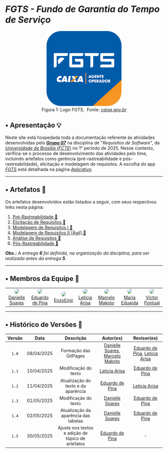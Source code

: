 # ***FGTS - Fundo de Garantia do Tempo de Serviço***

<figure style="text-align: center;">
  <img src="assets/logo_fgts.png" style="max-width: 80%;">
  <figcaption>
    Figura 1:<i> Logo FGTS</i>,&nbsp Fonte: <i><a href="https://www.caixa.gov.br/atendimento/aplicativos/fgts/Paginas/default.aspx">caixa.gov.br</a></i>
  </figcaption>
</figure>

## • Apresentação 💡

Neste site está hospedada toda a documentação referente às atividades desenvolvidas pelo [***Grupo 07***](#membros-da-equipe) na disciplina de "*Requisitos de Software*", da [*Universidade de Brasília* (*FCTE*)](https://fcte.unb.br) no 1° período de 2025. Nesse contexto,  verifica-se o processo de desenvolvimento das atividades pelo time, incluindo artefatos como gerência (pré-rastreabilidade e pós-rastreabilidade), elicitação e modelagem de requisitos. A escolha do app [*FGTS*](https://www.caixa.gov.br/atendimento/aplicativos/fgts/Paginas/default.aspx) está detalhada na página [*Aplicativo*](Planejamento/Aplicativo.md).

---

## • Artefatos 📰

Os artefatos desenvolvidos estão listados a seguir, com seus respectivos links nesta página:

1. [Pré-Rastreabilidade 🔗](https://requisitos-de-software.github.io/2025.1-FGTS/Pre-Rastreabilidade/Rich-Picture/)
2. [Elicitação de Requisitos 🔗](https://requisitos-de-software.github.io/2025.1-FGTS/Elicitacao/Perfil-de-Usuario/)
3. [Modelagem de Requisitos I 🔗](https://requisitos-de-software.github.io/2025.1-FGTS/Modelagem-I/Diagrama/)
4. [Modelagem de Requisitos II (Ágil) 🔗](https://requisitos-de-software.github.io/2025.1-FGTS/Modelagem-II/NFR-Framework/)
5. [Análise de Requisitos 🔗]()
6. [Pós-Rastreabilidade 🔗](https://requisitos-de-software.github.io/2025.1-FGTS/Pos-Rastreabilidade/Matriz-Rastreabilidade/)

***Obs.:** A entrega **6** foi definida, na organização da disciplina, para ser realizada antes da entrega **5**.*

---

## • Membros da Equipe 👥

<table>
  <tr>
    <td align="center"><a href="https://github.com/danielle-soaress"><img src="https://avatars.githubusercontent.com/danielle-soaress" width="100px" style="border-radius: 50%;"><br/>Danielle Soares</a></td>
    <td align="center"><a href="https://github.com/eduardodpms"><img src="https://avatars.githubusercontent.com/eduardodpms" width="100px" style="border-radius: 50%;"><br/>Eduardo de Pina</a></td>
    <td align="center"><a href="https://github.com/EnzoEmir"><img src="https://avatars.githubusercontent.com/EnzoEmir" width="100px" style="border-radius: 50%;"><br/>EnzoEmir</a></td>
    <td align="center"><a href="https://github.com/Leticia-Arisa-K-Higa"><img src="https://avatars.githubusercontent.com/Leticia-Arisa-K-Higa" width="100px" style="border-radius: 50%;"><br/>Leticia Arisa</a></td>
    <td align="center"><a href="https://github.com/MM4k"><img src="https://avatars.githubusercontent.com/MM4k" width="100px" style="border-radius: 50%;"><br/>Marcelo Makoto</a></td>
    <td align="center"><a href="https://github.com/dudaa28"><img src="https://avatars.githubusercontent.com/dudaa28" width="100px" style="border-radius: 50%;"><br/>Maria Eduarda</a></td>
    <td align="center"><a href="https://github.com/VictorPontual"><img src="https://avatars.githubusercontent.com/VictorPontual" width="100px" style="border-radius: 50%;"><br/>Victor Pontual</a></td>
  </tr>
</table>

---

## • Histórico de Versões 📅

| Versão | Data | Descrição | Autor(es) | Revisor(es) |
| :-: | :-: | :-: | :-: | :-: |
| `1.0` | 08/04/2025 | Formação das GitPages | [Danielle Soares](https://github.com/danielle-soaress), [Marcelo Makoto](https://github.com/MM4k) | [Eduardo de Pina](https://github.com/eduardodpms), [Leticia Arisa](https://github.com/Leticia-Arisa-K-Higa) |
| `1.1` | 10/04/2025 | Modificação do texto | [Leticia Arisa](https://github.com/Leticia-Arisa-K-Higa) | [Eduardo de Pina](https://github.com/eduardodpms) |
| `1.2` | 11/04/2025 | Atualização do texto e da aparência | [Eduardo de Pina](https://github.com/eduardodpms) | [Leticia Arisa](https://github.com/Leticia-Arisa-K-Higa) |
| `1.3` | 01/05/2025 | Modificação do texto | [Danielle Soares](https://github.com/danielle-soaress) | [Eduardo de Pina](https://github.com/eduardodpms) |
| `1.4` | 02/05/2025 | Atualização da aparência das tabelas | [Danielle Soares](https://github.com/danielle-soaress) | [Eduardo de Pina](https://github.com/eduardodpms) |
| `1.5` | 30/05/2025 | Ajuste nos textos e adição de tópico de artefatos | [Eduardo de Pina](https://github.com/eduardodpms) | - |